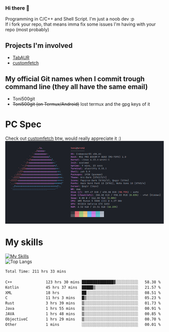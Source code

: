 ### Hi there 👋

Programming in C/C++ and Shell Script. I'm just a noob dev :p\
If i fork your repo, that means imma fix some issues I'm having with your repo (most probably)

## Projects I'm involved
 - [TabAUR](https://github.com/BurntRanch/TabAUR)
 - [customfetch](https://github.com/Toni500github/customfetch)

## My official Git names when I commit trough command line (they all have the same email)
* Toni500git
* ~~Toni500git (on Termux/Android)~~ lost termux and the gpg keys of it

# PC Spec
Check out [customfetch](https://github.com/Toni500github/customfetch) btw, would really appreciate it :)
![screenshot.png](https://github.com/Toni500github/customfetch/raw/main/screenshot.png)

# My skills
[![My Skills](https://skillicons.dev/icons?i=cpp,bash,androidstudio,arch,linux&theme=light)](https://skillicons.dev)\
![Top Langs](https://github-readme-stats.vercel.app/api/top-langs/?username=Toni500github&layout=compact)

<!--START_SECTION:waka-->

```txt
Total Time: 211 hrs 33 mins

C++               123 hrs 30 mins ██████████████▓░░░░░░░░░░   58.38 %
Kotlin            45 hrs 37 mins  █████▒░░░░░░░░░░░░░░░░░░░   21.57 %
XML               18 hrs          ██░░░░░░░░░░░░░░░░░░░░░░░   08.51 %
C                 11 hrs 3 mins   █▒░░░░░░░░░░░░░░░░░░░░░░░   05.23 %
Rust              3 hrs 39 mins   ▒░░░░░░░░░░░░░░░░░░░░░░░░   01.73 %
Java              1 hrs 55 mins   ▒░░░░░░░░░░░░░░░░░░░░░░░░   00.91 %
JAVA              1 hrs 48 mins   ▒░░░░░░░░░░░░░░░░░░░░░░░░   00.85 %
ObjectiveC        1 hrs 29 mins   ▒░░░░░░░░░░░░░░░░░░░░░░░░   00.70 %
Other             1 mins          ░░░░░░░░░░░░░░░░░░░░░░░░░   00.01 %
```

<!--END_SECTION:waka-->
